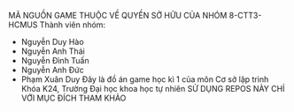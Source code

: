 MÃ NGUỒN GAME THUỘC VỀ QUYỀN SỞ HỮU CỦA NHÓM 8-CTT3-HCMUS
Thành viên nhóm:
- Nguyễn Duy Hào
- Nguyễn Anh Thái
- Nguyễn Đình Tuấn
- Nguyễn Anh Đức
- Phạm Xuân Duy
Đây là đồ án game học kì 1 của môn Cơ sở lập trình
Khóa K24, Trường Đại học khoa học tự nhiên
SỬ DỤNG REPOS NÀY CHỈ VỚI MỤC ĐÍCH THAM KHẢO
